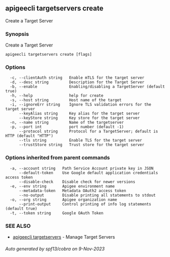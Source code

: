 ## apigeecli targetservers create

Create a Target Server

### Synopsis

Create a Target Server

```
apigeecli targetservers create [flags]
```

### Options

```
  -c, --clientAuth string   Enable mTLS for the target server
  -d, --desc string         Description for the Target Server
  -b, --enable              Enabling/disabling a TargetServer (default true)
  -h, --help                help for create
  -s, --host string         Host name of the target
  -i, --ignoreErr string    Ignore TLS validation errors for the target server
      --keyAlias string     Key alias for the target server
      --keyStore string     Key store for the target server
  -n, --name string         Name of the targetserver
  -p, --port int            port number (default -1)
      --protocol string     Protocol for a TargetServer; default is HTTP (default "HTTP")
      --tls string          Enable TLS for the target server
      --trustStore string   Trust store for the target server
```

### Options inherited from parent commands

```
  -a, --account string   Path Service Account private key in JSON
      --default-token    Use Google default application credentials access token
      --disable-check    Disable check for newer versions
  -e, --env string       Apigee environment name
      --metadata-token   Metadata OAuth2 access token
      --no-output        Disable printing all statements to stdout
  -o, --org string       Apigee organization name
      --print-output     Control printing of info log statements (default true)
  -t, --token string     Google OAuth Token
```

### SEE ALSO

* [apigeecli targetservers](apigeecli_targetservers.md)	 - Manage Target Servers

###### Auto generated by spf13/cobra on 9-Nov-2023
